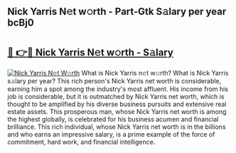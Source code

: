 ## Nick Yarris N𝚎t w𝚘rth - Part-Gtk S𝚊lary per year bcBj0

# <h2><a href="http://gc0dx2f.nevu.top/?p=Nick+Yarris">🔗 👉🔴 Nick Yarris N𝚎t w𝚘rth - S𝚊lary</a></h2>

[![Nick Yarris N𝚎t W𝚘rth](https://i.imgur.com/Oavwk0R.jpeg)](http://gc0dx2f.nevu.top/?p=Nick+Yarris)
What is Nick Yarris n𝚎t w𝚘rth? What is Nick Yarris s𝚊lary per year?
This rich person's Nick Yarris net worth is considerable, earning him a spot among the industry's most affluent. His income from his job is considerable, but it is outmatched by Nick Yarris net worth, which is thought to be amplified by his diverse business pursuits and extensive real estate assets. This prosperous man, whose Nick Yarris net worth is among the highest globally, is celebrated for his business acumen and financial brilliance. This rich individual, whose Nick Yarris net worth is in the billions and who earns an impressive salary, is a prime example of the force of commitment, hard work, and financial intelligence.
